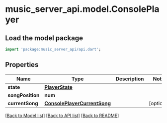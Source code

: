 # music_server_api.model.ConsolePlayer

## Load the model package
```dart
import 'package:music_server_api/api.dart';
```

## Properties
Name | Type | Description | Notes
------------ | ------------- | ------------- | -------------
**state** | [**PlayerState**](PlayerState.md) |  | 
**songPosition** | **num** |  | 
**currentSong** | [**ConsolePlayerCurrentSong**](ConsolePlayerCurrentSong.md) |  | [optional] 

[[Back to Model list]](../README.md#documentation-for-models) [[Back to API list]](../README.md#documentation-for-api-endpoints) [[Back to README]](../README.md)


